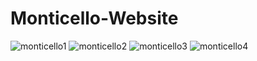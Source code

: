 # Monticello-Website
![monticello1](https://user-images.githubusercontent.com/94639395/211224716-dba62a9e-c5c6-43fd-b7e6-03aba5ed2005.png)
![monticello2](https://user-images.githubusercontent.com/94639395/211224752-549682cc-9985-49ec-80a8-bd71b794c899.png)
![monticello3](https://user-images.githubusercontent.com/94639395/211224868-33d44442-9356-4395-93f8-a806b11b4971.png)
![monticello4](https://user-images.githubusercontent.com/94639395/211224906-41829a13-9faf-4d79-8a1c-67d8a320d6d8.png)
